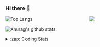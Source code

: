 ### Hi there 👋

<!--
**tao8687/tao8687** is a ✨ _special_ ✨ repository because its `README.md` (this file) appears on your GitHub profile.

Here are some ideas to get you started:

- 🔭 I’m currently working on ...
- 🌱 I’m currently learning ...
- 👯 I’m looking to collaborate on ...
- 🤔 I’m looking for help with ...
- 💬 Ask me about ...
- 📫 How to reach me: ...
- 😄 Pronouns: ...
- ⚡ Fun fact: ...
-->

<img align='right' src="https://media.giphy.com/media/M9gbBd9nbDrOTu1Mqx/giphy.gif" width="240">

  
![Top Langs](https://github-readme-stats.vercel.app/api/top-langs/?username=tao8687&layout=compact&title_color=23238E&text_color=A67D3D)

![Anurag's github stats](https://github-readme-stats.vercel.app/api?username=tao8687&show_icons=true&&text_color=A67D3D&title_color=23238E&show_icons=false&count_private=true&hide=stars)

<details>
  <summary>:zap: Coding Stats</summary>
  <br>
    
<!--START_SECTION:waka-->
![Code Time](http://img.shields.io/badge/Code%20Time-1%2C901%20hrs%2015%20mins-blue)

![Profile Views](http://img.shields.io/badge/Profile%20Views-0-blue)

**🐱 My GitHub Data** 

> 📦 1.5 MB Used in GitHub's Storage 
 > 
> 🏆 66 Contributions in the Year 2025
 > 
> 🚫 Not Opted to Hire
 > 
> 📜 62 Public Repositories 
 > 
> 🔑 24 Private Repositories 
 > 
**I'm an Early 🐤** 

```text
🌞 Morning                1669 commits        ██████████████████████░░░   88.68 % 
🌆 Daytime                90 commits          █░░░░░░░░░░░░░░░░░░░░░░░░   04.78 % 
🌃 Evening                119 commits         ██░░░░░░░░░░░░░░░░░░░░░░░   06.32 % 
🌙 Night                  4 commits           ░░░░░░░░░░░░░░░░░░░░░░░░░   00.21 % 
```
📅 **I'm Most Productive on Wednesday** 

```text
Monday                   270 commits         ████░░░░░░░░░░░░░░░░░░░░░   14.35 % 
Tuesday                  256 commits         ███░░░░░░░░░░░░░░░░░░░░░░   13.60 % 
Wednesday                327 commits         ████░░░░░░░░░░░░░░░░░░░░░   17.38 % 
Thursday                 251 commits         ███░░░░░░░░░░░░░░░░░░░░░░   13.34 % 
Friday                   267 commits         ████░░░░░░░░░░░░░░░░░░░░░   14.19 % 
Saturday                 260 commits         ███░░░░░░░░░░░░░░░░░░░░░░   13.82 % 
Sunday                   251 commits         ███░░░░░░░░░░░░░░░░░░░░░░   13.34 % 
```


📊 **This Week I Spent My Time On** 

```text
🕑︎ Time Zone: Asia/Shanghai

💬 Programming Languages: 
C++                      7 hrs 46 mins       ██████████████████░░░░░░░   70.00 % 
YAML                     1 hr 44 mins        ████░░░░░░░░░░░░░░░░░░░░░   15.66 % 
Markdown                 35 mins             █░░░░░░░░░░░░░░░░░░░░░░░░   05.38 % 
C                        34 mins             █░░░░░░░░░░░░░░░░░░░░░░░░   05.18 % 
Other                    13 mins             █░░░░░░░░░░░░░░░░░░░░░░░░   02.02 % 

🔥 Editors: 
VS Code                  9 hrs 51 mins       ██████████████████████░░░   88.82 % 
Cursor                   1 hr 14 mins        ███░░░░░░░░░░░░░░░░░░░░░░   11.18 % 

🐱‍💻 Projects: 
FAST_LIO                 7 hrs 21 mins       █████████████████░░░░░░░░   66.26 % 
diffbot                  2 hrs 38 mins       ██████░░░░░░░░░░░░░░░░░░░   23.74 % 
slam_toolbox             51 mins             ██░░░░░░░░░░░░░░░░░░░░░░░   07.67 % 
src                      5 mins              ░░░░░░░░░░░░░░░░░░░░░░░░░   00.89 % 
ws_livox                 5 mins              ░░░░░░░░░░░░░░░░░░░░░░░░░   00.84 % 

💻 Operating System: 
Linux                    11 hrs 6 mins       █████████████████████████   100.00 % 
```

**I Mostly Code in C++** 

```text
C++                      11 repos            ████████░░░░░░░░░░░░░░░░░   32.35 % 
Python                   9 repos             ███████░░░░░░░░░░░░░░░░░░   26.47 % 
JavaScript               2 repos             █░░░░░░░░░░░░░░░░░░░░░░░░   05.88 % 
Batchfile                1 repo              █░░░░░░░░░░░░░░░░░░░░░░░░   02.94 % 
HTML                     1 repo              █░░░░░░░░░░░░░░░░░░░░░░░░   02.94 % 
```



**Timeline**

![Lines of Code chart](https://raw.githubusercontent.com/tao8687/tao8687/master/assets/bar_graph.png)


 Last Updated on 07/03/2025 01:44:51 UTC
<!--END_SECTION:waka-->
</details>
